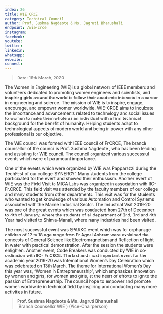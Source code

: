 ```yaml
---
index: 26
title: WIE CRCE
category: Technical Council
author: Prof. Sushma Nagdeote & Ms. Jagruti Bhanushali
endpoint: /wie-crce
instagram:
facebook:
youtube:
twitter:
linkedin:
whatsapp:
website:
connect:
---
```


> Date: 18th March,
> 2020

The Women in Engineering (WIE) is a global network of IEEE members and volunteers dedicated
to promoting women engineers and scientists, and inspiring girls around the world to follow their
academic interests in a career in engineering and science. The mission of WIE is to inspire, engage,
encourage, and empower women worldwide. WIE-CRCE aims to inculcate the importance and
advancements related to technology and social issues to women to make them whole as an individual
with a firm technical background for the benefit of humanity. Helping students adapt to technological
aspects of modern world and being in power with any other professional is our objective.

The WIE council was formed with IEEE council of Fr.CRCE, The branch counsellor of the council
is Prof. Sushma Nagdeote , who has been leading and assisting for WIE council. The council organized
various successful events which were of paramount importance.

One of the events which were organized by WIE was Papparazzi during the TechFest of our
college ‘SYNERGY’. Many students from the college participated for the event and showed their
enthusiasm. Another event of WIE was the Field Visit to MICA Labs was organized in association with
IIC-Fr.CRCE. This field visit was attended by the faculty members of our college and many students from
other departments. This visit was for the students who wanted to get knowledge of various Automation
and Control Systems associated with the Marine Industrial Sector. The Industrial Visit 2019-20 was one
of the great events which was conducted from 27th of December to 4th of January, where the students
of all department of 2nd, 3rd and 4th Year had visited to Shimla-Manali, where many industries had been
visited.

The most successful event was SPARKC event which was for orphanage children of 12 to 18 age
range from Fr Agnel Ashram were explained the concepts of General Science like Electromagnetism
and Reflection of light in water with practical demonstration. After the session the students were
enlighten. Another event, Code Breakers was conducted by WIE in co-ordination with IIC- Fr.CRCE.
The last and most important event for the academic year 2019-20 was International Women’s
Day Celebration which was celebrated on 13th March. The theme for International Women’s Day this
year was, “Women in Entrepreneurship”, which emphasizes innovation by women and girls, for women
and girls, at the heart of efforts to ignite the passion of Entrepreneurship. The council hope to empower
and promote women worldwide in technical field by inspiring and conducting many more activities in
future.

> **Prof. Sushma Nagdeote & Ms. Jagruti Bhanushali**<br>
> (Branch Counsellor WIE ) (Vice-Chairperson)
